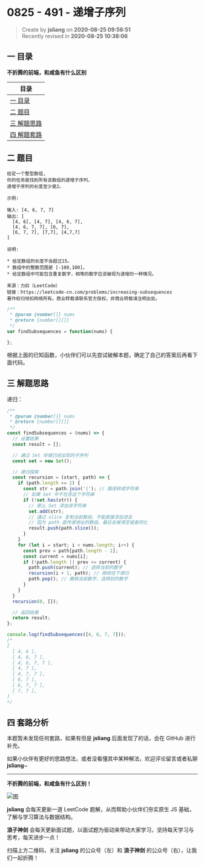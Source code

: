 0825 - 491 - 递增子序列
===

> Create by **jsliang** on **2020-08-25 09:56:51**  
> Recently revised in **2020-08-25 10:38:06**

## 一 目录

**不折腾的前端，和咸鱼有什么区别**

| 目录 |
| --- |
| [一 目录](#chapter-one) |
| [二 题目](#chapter-two) |
| [三 解题思路](#chapter-three) |
| [四 解题套路](#chapter-four) |

## 二 题目



```
给定一个整型数组, 
你的任务是找到所有该数组的递增子序列，
递增子序列的长度至少是2。

示例:

输入: [4, 6, 7, 7]
输出: [
  [4, 6], [4, 7], [4, 6, 7], 
  [4, 6, 7, 7], [6, 7],
  [6, 7, 7], [7,7], [4,7,7]
]

说明:

* 给定数组的长度不会超过15。
* 数组中的整数范围是 [-100,100]。
* 给定数组中可能包含重复数字，相等的数字应该被视为递增的一种情况。

来源：力扣（LeetCode）
链接：https://leetcode-cn.com/problems/increasing-subsequences
著作权归领扣网络所有。商业转载请联系官方授权，非商业转载请注明出处。
```

```js
/**
 * @param {number[]} nums
 * @return {number[][]}
 */
var findSubsequences = function(nums) {

};
```

根据上面的已知函数，小伙伴们可以先尝试破解本题，确定了自己的答案后再看下面代码。

## 三 解题思路



递归：

```js
/**
 * @param {number[]} nums
 * @return {number[][]}
 */
const findSubsequences = (nums) => {
  // 设置结果
  const result = [];

  // 通过 Set 存储已经出现的子序列
  const set = new Set();

  // 递归探索
  const recursion = (start, path) => {
    if (path.length >= 2) {
      const str = path.join('|'); // 路径转成字符串
      // 如果 Set 中不包含这个字符串
      if (!set.has(str)) {
        // 那么 Set 添加该字符串
        set.add(str);
        // 通过 slice 复制当前数组，不能直接添加进去
        // 因为 path 是传递地址的数组，最后会被清空或者同化
        result.push(path.slice());
      }
    }
    for (let i = start; i < nums.length; i++) {
      const prev = path[path.length - 1];
      const current = nums[i];
      if (!path.length || prev <= current) {
        path.push(current); // 选择当前的数字
        recursion(i + 1, path); // 继续往下递归
        path.pop(); // 撤销当前数字，选择别的数字
      }
    }
  }
  recursion(0, []);

  // 返回结果
  return result;
};

console.log(findSubsequences([4, 6, 7, 7]));
/*
[
  [ 4, 6 ],
  [ 4, 6, 7 ],
  [ 4, 6, 7, 7 ],
  [ 4, 7 ],
  [ 4, 7, 7 ],
  [ 6, 7 ],
  [ 6, 7, 7 ],
  [ 7, 7 ],
]
*/
```

## 四 套路分析



本题暂未发现任何套路，如果有但是 **jsliang** 后面发现了的话，会在 GitHub 进行补充。

如果小伙伴有更好的思路想法，或者没看懂其中某种解法，欢迎评论留言或者私聊 **jsliang**~

---

**不折腾的前端，和咸鱼有什么区别！**

![图](https://github.com/LiangJunrong/document-library/blob/master/public-repertory/img/z-index-small.png?raw=true)

**jsliang** 会每天更新一道 LeetCode 题解，从而帮助小伙伴们夯实原生 JS 基础，了解与学习算法与数据结构。

**浪子神剑** 会每天更新面试题，以面试题为驱动来带动大家学习，坚持每天学习与思考，每天进步一点！

扫描上方二维码，关注 **jsliang** 的公众号（左）和 **浪子神剑** 的公众号（右），让我们一起折腾！

